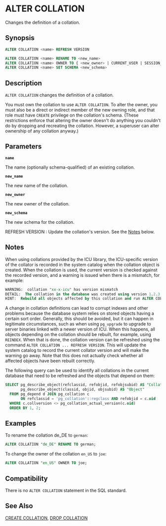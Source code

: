 # ALTER COLLATION

Changes the definition of a collation.

## Synopsis

```sql
ALTER COLLATION <name> REFRESH VERSION

ALTER COLLATION <name> RENAME TO <new_name>
ALTER COLLATION <name> OWNER TO { <new_owner> | CURRENT_USER | SESSION_USER }
ALTER COLLATION <name> SET SCHEMA <new_schema>
```

## Description

`ALTER COLLATION` changes the definition of a collation.

You must own the collation to use `ALTER COLLATION`. To alter the owner, you must also be a direct or indirect member of the new owning role, and that role must have `CREATE` privilege on the collation's schema. (These restrictions enforce that altering the owner doesn't do anything you couldn't do by dropping and recreating the collation. However, a superuser can alter ownership of any collation anyway.)


## Parameters

**`name`**

The name (optionally schema-qualified) of an existing collation.

**`new_name`**

The new name of the collation.

**`new_owner`**

The new owner of the collation.

**`new_schema`**

The new schema for the collation.

REFRESH VERSION
:   Update the collation's version. See the [Notes](#section4a) below.

## Notes

When using collations provided by the ICU library, the ICU-specific version of the collator is recorded in the system catalog when the collation object is created. When the collation is used, the current version is checked against the recorded version, and a warning is issued when there is a mismatch, for example:

```sql
WARNING:  collation "xx-x-icu" has version mismatch
DETAIL:  The collation in the database was created using version 1.2.3.4, but the operating system provides version 2.3.4.5.
HINT:  Rebuild all objects affected by this collation and run ALTER COLLATION pg_catalog."xx-x-icu" REFRESH VERSION, or build PostgreSQL with the right library version.
```

A change in collation definitions can lead to corrupt indexes and other problems because the database system relies on stored objects having a certain sort order. Generally, this should be avoided, but it can happen in legitimate circumstances, such as when using `pg_upgrade` to upgrade to server binaries linked with a newer version of ICU. When this happens, all objects depending on the collation should be rebuilt, for example, using `REINDEX`. When that is done, the collation version can be refreshed using the command `ALTER COLLATION ... REFRESH VERSION`. This will update the system catalog to record the current collator version and will make the warning go away. Note that this does not actually check whether all affected objects have been rebuilt correctly.

The following query can be used to identify all collations in the current database that need to be refreshed and the objects that depend on them:

```sql
SELECT pg_describe_object(refclassid, refobjid, refobjsubid) AS "Collation",
       pg_describe_object(classid, objid, objsubid) AS "Object"
  FROM pg_depend d JOIN pg_collation c
       ON refclassid = 'pg_collation'::regclass AND refobjid = c.oid
  WHERE c.collversion <> pg_collation_actual_version(c.oid)
  ORDER BY 1, 2;
```

## Examples

To rename the collation de_DE to `german`:

```sql
ALTER COLLATION "de_DE" RENAME TO german;
```

To change the owner of the collation `en_US` to `joe`:

```sql
ALTER COLLATION "en_US" OWNER TO joe;
```

## Compatibility

There is no `ALTER COLLATION` statement in the SQL standard.

## See Also

[CREATE COLLATION](/docs/sql-statements/sql-stmt-create-collation.md), [DROP COLLATION](/docs/sql-statements/sql-stmt-drop-collation.md)
